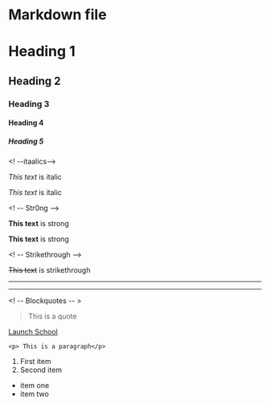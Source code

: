 # Markdown file

# Heading 1
## Heading 2
### Heading 3
#### Heading 4
##### Heading 5

<! --itaalics-->

*This text* is  italic

_This text_ is italic

<! -- Str0ng -->

**This text** is strong

__This text__ is strong

<! -- Strikethrough -->

~~This text~~ is strikethrough

<!-- Horizontal Rule-->

---
___

<! -- Blockquotes -- >

> This is a quote

<!--Links-->
[Launch School](www.launchschool.com) 

<!-- Code Block-->

`<p> This is a paragraph</p>`

<!-- Itemized list-->

1. First item
2. Second item

<!-- Unordered list-->

* item one
* item two


